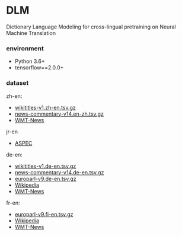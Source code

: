 # DLM
Dictionary Language Modeling for cross-lingual pretraining on Neural Machine Translation

### environment

- Python 3.6+
- tensorflow==2.0.0+

### dataset

zh-en:
- [wikititles-v1.zh-en.tsv.gz](http://data.statmt.org/wikititles/v1/wikititles-v1.zh-en.tsv.gz)
- [news-commentary-v14.en-zh.tsv.gz](http://data.statmt.org/news-commentary/v14/training/news-commentary-v14.en-zh.tsv.gz)
- [WMT-News](http://opus.nlpl.eu/download.php?f=WMT-News/v2019/moses/en-zh.txt.zip)

jr-en
- [ASPEC](http://orchid.kuee.kyoto-u.ac.jp/ASPEC/)

de-en:
- [wikititles-v1.de-en.tsv.gz](http://data.statmt.org/wikititles/v1/wikititles-v1.de-en.tsv.gz)
- [news-commentary-v14.de-en.tsv.gz](http://data.statmt.org/news-commentary/v14/training/news-commentary-v14.de-en.tsv.gz)
- [europarl-v9.de-en.tsv.gz](http://www.statmt.org/europarl/v9/training/europarl-v9.de-en.tsv.gz)
- [Wikipedia](http://opus.nlpl.eu/download.php?f=Wikipedia/v1.0/moses/de-en.txt.zip)
- [WMT-News](http://opus.nlpl.eu/download.php?f=WMT-News/v2019/moses/de-en.txt.zip)

fr-en:
- [europarl-v9.fi-en.tsv.gz](http://www.statmt.org/europarl/v9/training/europarl-v9.fi-en.tsv.gz)
- [Wikipedia](http://opus.nlpl.eu/download.php?f=Wikipedia/v1.0/tmx/en-fr.tmx.gz)
- [WMT-News](http://opus.nlpl.eu/download.php?f=WMT-News/v2019/moses/en-fr.txt.zip)



